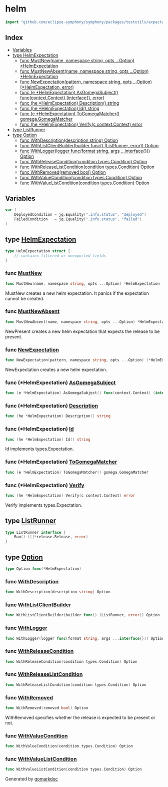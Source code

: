 <!-- Code generated by gomarkdoc. DO NOT EDIT -->

# helm

```go
import "github.com/eclipse-symphony/symphony/packages/testutils/expectations/helm"
```

## Index

- [Variables](<#variables>)
- [type HelmExpectation](<#HelmExpectation>)
  - [func MustNew\(name, namespace string, opts ...Option\) \*HelmExpectation](<#MustNew>)
  - [func MustNewAbsent\(name, namespace string, opts ...Option\) \*HelmExpectation](<#MustNewAbsent>)
  - [func NewExpectation\(pattern, namespace string, opts ...Option\) \(\*HelmExpectation, error\)](<#NewExpectation>)
  - [func \(e \*HelmExpectation\) AsGomegaSubject\(\) func\(context.Context\) \(interface\{\}, error\)](<#HelmExpectation.AsGomegaSubject>)
  - [func \(he \*HelmExpectation\) Description\(\) string](<#HelmExpectation.Description>)
  - [func \(he \*HelmExpectation\) Id\(\) string](<#HelmExpectation.Id>)
  - [func \(e \*HelmExpectation\) ToGomegaMatcher\(\) gomega.GomegaMatcher](<#HelmExpectation.ToGomegaMatcher>)
  - [func \(he \*HelmExpectation\) Verify\(c context.Context\) error](<#HelmExpectation.Verify>)
- [type ListRunner](<#ListRunner>)
- [type Option](<#Option>)
  - [func WithDescription\(description string\) Option](<#WithDescription>)
  - [func WithListClientBuilder\(builder func\(\) \(ListRunner, error\)\) Option](<#WithListClientBuilder>)
  - [func WithLogger\(logger func\(format string, args ...interface\{\}\)\) Option](<#WithLogger>)
  - [func WithReleaseCondition\(condition types.Condition\) Option](<#WithReleaseCondition>)
  - [func WithReleaseListCondition\(condition types.Condition\) Option](<#WithReleaseListCondition>)
  - [func WithRemoved\(removed bool\) Option](<#WithRemoved>)
  - [func WithValueCondition\(condition types.Condition\) Option](<#WithValueCondition>)
  - [func WithValueListCondition\(condition types.Condition\) Option](<#WithValueListCondition>)


## Variables

<a name="DeployedCondition"></a>

```go
var (
    DeployedCondition = jq.Equality(".info.status", "deployed")
    FailedCondition   = jq.Equality(".info.status", "failed")
)
```

<a name="HelmExpectation"></a>
## type [HelmExpectation](<https://dev.azure.com/msazure/One/_git/symphony?path=packages%2Ftestutils%2Fexpectations%2Fhelm%2Fresource.go&version=GBmain&lineStyle=plain&line=27&lineEnd=53&lineStartColumn=2&lineEndColumn=3>)



```go
type HelmExpectation struct {
    // contains filtered or unexported fields
}
```

<a name="MustNew"></a>
### func [MustNew](<https://dev.azure.com/msazure/One/_git/symphony?path=packages%2Ftestutils%2Fexpectations%2Fhelm%2Fresource.go&version=GBmain&lineStyle=plain&line=96&lineEnd=96&lineStartColumn=1&lineEndColumn=70>)

```go
func MustNew(name, namespace string, opts ...Option) *HelmExpectation
```

MustNew creates a new helm expectation. It panics if the expectation cannot be created.

<a name="MustNewAbsent"></a>
### func [MustNewAbsent](<https://dev.azure.com/msazure/One/_git/symphony?path=packages%2Ftestutils%2Fexpectations%2Fhelm%2Fresource.go&version=GBmain&lineStyle=plain&line=105&lineEnd=105&lineStartColumn=1&lineEndColumn=76>)

```go
func MustNewAbsent(name, namespace string, opts ...Option) *HelmExpectation
```

NewPresent creates a new helm expectation that expects the release to be present.

<a name="NewExpectation"></a>
### func [NewExpectation](<https://dev.azure.com/msazure/One/_git/symphony?path=packages%2Ftestutils%2Fexpectations%2Fhelm%2Fresource.go&version=GBmain&lineStyle=plain&line=66&lineEnd=66&lineStartColumn=1&lineEndColumn=89>)

```go
func NewExpectation(pattern, namespace string, opts ...Option) (*HelmExpectation, error)
```

NewExpectation creates a new helm expectation.

<a name="HelmExpectation.AsGomegaSubject"></a>
### func \(\*HelmExpectation\) [AsGomegaSubject](<https://dev.azure.com/msazure/One/_git/symphony?path=packages%2Ftestutils%2Fexpectations%2Fhelm%2Fgomega.go&version=GBmain&lineStyle=plain&line=15&lineEnd=15&lineStartColumn=1&lineEndColumn=87>)

```go
func (e *HelmExpectation) AsGomegaSubject() func(context.Context) (interface{}, error)
```



<a name="HelmExpectation.Description"></a>
### func \(\*HelmExpectation\) [Description](<https://dev.azure.com/msazure/One/_git/symphony?path=packages%2Ftestutils%2Fexpectations%2Fhelm%2Fresource.go&version=GBmain&lineStyle=plain&line=237&lineEnd=237&lineStartColumn=1&lineEndColumn=48>)

```go
func (he *HelmExpectation) Description() string
```



<a name="HelmExpectation.Id"></a>
### func \(\*HelmExpectation\) [Id](<https://dev.azure.com/msazure/One/_git/symphony?path=packages%2Ftestutils%2Fexpectations%2Fhelm%2Fresource.go&version=GBmain&lineStyle=plain&line=160&lineEnd=160&lineStartColumn=1&lineEndColumn=39>)

```go
func (he *HelmExpectation) Id() string
```

Id implements types.Expectation.

<a name="HelmExpectation.ToGomegaMatcher"></a>
### func \(\*HelmExpectation\) [ToGomegaMatcher](<https://dev.azure.com/msazure/One/_git/symphony?path=packages%2Ftestutils%2Fexpectations%2Fhelm%2Fgomega.go&version=GBmain&lineStyle=plain&line=21&lineEnd=21&lineStartColumn=1&lineEndColumn=65>)

```go
func (e *HelmExpectation) ToGomegaMatcher() gomega.GomegaMatcher
```



<a name="HelmExpectation.Verify"></a>
### func \(\*HelmExpectation\) [Verify](<https://dev.azure.com/msazure/One/_git/symphony?path=packages%2Ftestutils%2Fexpectations%2Fhelm%2Fresource.go&version=GBmain&lineStyle=plain&line=135&lineEnd=135&lineStartColumn=1&lineEndColumn=59>)

```go
func (he *HelmExpectation) Verify(c context.Context) error
```

Verify implements types.Expectation.

<a name="ListRunner"></a>
## type [ListRunner](<https://dev.azure.com/msazure/One/_git/symphony?path=packages%2Ftestutils%2Fexpectations%2Fhelm%2Fresource.go&version=GBmain&lineStyle=plain&line=24&lineEnd=26&lineStartColumn=2&lineEndColumn=3>)



```go
type ListRunner interface {
    Run() ([]*release.Release, error)
}
```

<a name="Option"></a>
## type [Option](<https://dev.azure.com/msazure/One/_git/symphony?path=packages%2Ftestutils%2Fexpectations%2Fhelm%2Fresource.go&version=GBmain&lineStyle=plain&line=55&lineEnd=55&lineStartColumn=2&lineEndColumn=31>)



```go
type Option func(*HelmExpectation)
```

<a name="WithDescription"></a>
### func [WithDescription](<https://dev.azure.com/msazure/One/_git/symphony?path=packages%2Ftestutils%2Fexpectations%2Fhelm%2Foptions.go&version=GBmain&lineStyle=plain&line=43&lineEnd=43&lineStartColumn=1&lineEndColumn=48>)

```go
func WithDescription(description string) Option
```



<a name="WithListClientBuilder"></a>
### func [WithListClientBuilder](<https://dev.azure.com/msazure/One/_git/symphony?path=packages%2Ftestutils%2Fexpectations%2Fhelm%2Foptions.go&version=GBmain&lineStyle=plain&line=12&lineEnd=12&lineStartColumn=1&lineEndColumn=70>)

```go
func WithListClientBuilder(builder func() (ListRunner, error)) Option
```



<a name="WithLogger"></a>
### func [WithLogger](<https://dev.azure.com/msazure/One/_git/symphony?path=packages%2Ftestutils%2Fexpectations%2Fhelm%2Foptions.go&version=GBmain&lineStyle=plain&line=49&lineEnd=49&lineStartColumn=1&lineEndColumn=72>)

```go
func WithLogger(logger func(format string, args ...interface{})) Option
```



<a name="WithReleaseCondition"></a>
### func [WithReleaseCondition](<https://dev.azure.com/msazure/One/_git/symphony?path=packages%2Ftestutils%2Fexpectations%2Fhelm%2Foptions.go&version=GBmain&lineStyle=plain&line=31&lineEnd=31&lineStartColumn=1&lineEndColumn=60>)

```go
func WithReleaseCondition(condition types.Condition) Option
```



<a name="WithReleaseListCondition"></a>
### func [WithReleaseListCondition](<https://dev.azure.com/msazure/One/_git/symphony?path=packages%2Ftestutils%2Fexpectations%2Fhelm%2Foptions.go&version=GBmain&lineStyle=plain&line=37&lineEnd=37&lineStartColumn=1&lineEndColumn=64>)

```go
func WithReleaseListCondition(condition types.Condition) Option
```



<a name="WithRemoved"></a>
### func [WithRemoved](<https://dev.azure.com/msazure/One/_git/symphony?path=packages%2Ftestutils%2Fexpectations%2Fhelm%2Foptions.go&version=GBmain&lineStyle=plain&line=6&lineEnd=6&lineStartColumn=1&lineEndColumn=38>)

```go
func WithRemoved(removed bool) Option
```

WithRemoved specifies whether the release is expected to be present or not.

<a name="WithValueCondition"></a>
### func [WithValueCondition](<https://dev.azure.com/msazure/One/_git/symphony?path=packages%2Ftestutils%2Fexpectations%2Fhelm%2Foptions.go&version=GBmain&lineStyle=plain&line=24&lineEnd=24&lineStartColumn=1&lineEndColumn=58>)

```go
func WithValueCondition(condition types.Condition) Option
```



<a name="WithValueListCondition"></a>
### func [WithValueListCondition](<https://dev.azure.com/msazure/One/_git/symphony?path=packages%2Ftestutils%2Fexpectations%2Fhelm%2Foptions.go&version=GBmain&lineStyle=plain&line=18&lineEnd=18&lineStartColumn=1&lineEndColumn=62>)

```go
func WithValueListCondition(condition types.Condition) Option
```



Generated by [gomarkdoc](<https://github.com/princjef/gomarkdoc>)

